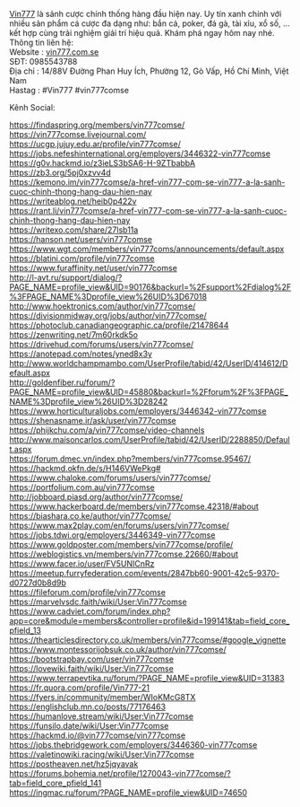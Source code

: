 <a href="https://vin777.com.se/">Vin777</a> là sảnh cược chính thống hàng đầu hiện nay. Uy tín xanh chính với nhiều sản phẩm cá cược đa dạng như: bắn cá, poker, đá gà, tài xỉu, xổ số, ... kết hợp cùng trải nghiệm giải trí hiệu quả. Khám phá ngay hôm nay nhé.<br>
Thông tin liên hệ:<br>
Website : <a href="vin777.com.se">vin777.com.se</a><br>
SĐT:   0985543788<br>
Địa chỉ : 14/88V Đường Phan Huy Ích, Phường 12, Gò Vấp, Hồ Chí Minh, Việt Nam<br>
Hastag  :  #Vin777 #vin777comse<br>

Kênh Social:<br>


<a href="https://findaspring.org/members/vin777comse/">https://findaspring.org/members/vin777comse/</a><br>
<a href="https://vin777comse.livejournal.com/">https://vin777comse.livejournal.com/</a><br>
<a href="https://ucgp.jujuy.edu.ar/profile/vin777comse/">https://ucgp.jujuy.edu.ar/profile/vin777comse/</a><br>
<a href="https://jobs.nefeshinternational.org/employers/3446322-vin777comse">https://jobs.nefeshinternational.org/employers/3446322-vin777comse</a><br>
<a href="https://g0v.hackmd.io/z3ieLS3bSA6-H-9ZTbabbA">https://g0v.hackmd.io/z3ieLS3bSA6-H-9ZTbabbA</a><br>
<a href="https://zb3.org/5pj0xzvv4d">https://zb3.org/5pj0xzvv4d</a><br>
<a href="https://kemono.im/vin777comse/a-href-vin777-com-se-vin777-a-la-sanh-cuoc-chinh-thong-hang-dau-hien-nay">https://kemono.im/vin777comse/a-href-vin777-com-se-vin777-a-la-sanh-cuoc-chinh-thong-hang-dau-hien-nay</a><br>
<a href="https://writeablog.net/heib0p422v">https://writeablog.net/heib0p422v</a><br>
<a href="https://rant.li/vin777comse/a-href-vin777-com-se-vin777-a-la-sanh-cuoc-chinh-thong-hang-dau-hien-nay">https://rant.li/vin777comse/a-href-vin777-com-se-vin777-a-la-sanh-cuoc-chinh-thong-hang-dau-hien-nay</a><br>
<a href="https://writexo.com/share/27lsb11a">https://writexo.com/share/27lsb11a</a><br>
<a href="https://hanson.net/users/vin777comse">https://hanson.net/users/vin777comse</a><br>
<a href="https://www.wgt.com/members/vin777coms/announcements/default.aspx">https://www.wgt.com/members/vin777coms/announcements/default.aspx</a><br>
<a href="https://blatini.com/profile/vin777comse">https://blatini.com/profile/vin777comse</a><br>
<a href="https://www.furaffinity.net/user/vin777comse">https://www.furaffinity.net/user/vin777comse</a><br>
<a href="http://l-avt.ru/support/dialog/?PAGE_NAME=profile_view&UID=90176&backurl=%2Fsupport%2Fdialog%2F%3FPAGE_NAME%3Dprofile_view%26UID%3D67018">http://l-avt.ru/support/dialog/?PAGE_NAME=profile_view&UID=90176&backurl=%2Fsupport%2Fdialog%2F%3FPAGE_NAME%3Dprofile_view%26UID%3D67018</a><br>
<a href="http://www.hoektronics.com/author/vin777comse/">http://www.hoektronics.com/author/vin777comse/</a><br>
<a href="https://divisionmidway.org/jobs/author/vin777comse/">https://divisionmidway.org/jobs/author/vin777comse/</a><br>
<a href="https://photoclub.canadiangeographic.ca/profile/21478644">https://photoclub.canadiangeographic.ca/profile/21478644</a><br>
<a href="https://zenwriting.net/7m60rkdk5o">https://zenwriting.net/7m60rkdk5o</a><br>
<a href="https://drivehud.com/forums/users/vin777comse/">https://drivehud.com/forums/users/vin777comse/</a><br>
<a href="https://anotepad.com/notes/yned8x3y">https://anotepad.com/notes/yned8x3y</a><br>
<a href="http://www.worldchampmambo.com/UserProfile/tabid/42/UserID/414612/Default.aspx">http://www.worldchampmambo.com/UserProfile/tabid/42/UserID/414612/Default.aspx</a><br>
<a href="http://goldenfiber.ru/forum/?PAGE_NAME=profile_view&UID=45880&backurl=%2Fforum%2F%3FPAGE_NAME%3Dprofile_view%26UID%3D28242">http://goldenfiber.ru/forum/?PAGE_NAME=profile_view&UID=45880&backurl=%2Fforum%2F%3FPAGE_NAME%3Dprofile_view%26UID%3D28242</a><br>
<a href="https://www.horticulturaljobs.com/employers/3446342-vin777comse">https://www.horticulturaljobs.com/employers/3446342-vin777comse</a><br>
<a href="https://shenasname.ir/ask/user/vin777comse">https://shenasname.ir/ask/user/vin777comse</a><br>
<a href="https://phijkchu.com/a/vin777comse/video-channels">https://phijkchu.com/a/vin777comse/video-channels</a><br>
<a href="http://www.maisoncarlos.com/UserProfile/tabid/42/UserID/2288850/Default.aspx">http://www.maisoncarlos.com/UserProfile/tabid/42/UserID/2288850/Default.aspx</a><br>
<a href="https://forum.dmec.vn/index.php?members/vin777comse.95467/">https://forum.dmec.vn/index.php?members/vin777comse.95467/</a><br>
<a href="https://hackmd.okfn.de/s/H146VWePkg#">https://hackmd.okfn.de/s/H146VWePkg#</a><br>
<a href="https://www.chaloke.com/forums/users/vin777comse/">https://www.chaloke.com/forums/users/vin777comse/</a><br>
<a href="https://portfolium.com.au/vin777comse">https://portfolium.com.au/vin777comse</a><br>
<a href="http://jobboard.piasd.org/author/vin777comse/">http://jobboard.piasd.org/author/vin777comse/</a><br>
<a href="https://www.hackerboard.de/members/vin777comse.42318/#about">https://www.hackerboard.de/members/vin777comse.42318/#about</a><br>
<a href="https://biashara.co.ke/author/vin777comse/">https://biashara.co.ke/author/vin777comse/</a><br>
<a href="https://www.max2play.com/en/forums/users/vin777comse/">https://www.max2play.com/en/forums/users/vin777comse/</a><br>
<a href="https://jobs.tdwi.org/employers/3446349-vin777comse">https://jobs.tdwi.org/employers/3446349-vin777comse</a><br>
<a href="https://www.goldposter.com/members/vin777comse/profile/">https://www.goldposter.com/members/vin777comse/profile/</a><br>
<a href="https://weblogistics.vn/members/vin777comse.22660/#about">https://weblogistics.vn/members/vin777comse.22660/#about</a><br>
<a href="https://www.facer.io/user/FV5UNICnRz">https://www.facer.io/user/FV5UNICnRz</a><br>
<a href="https://meetup.furryfederation.com/events/2847bb60-9001-42c5-9370-d0727d0b8d9b">https://meetup.furryfederation.com/events/2847bb60-9001-42c5-9370-d0727d0b8d9b</a><br>
<a href="https://fileforum.com/profile/vin777comse">https://fileforum.com/profile/vin777comse</a><br>
<a href="https://marvelvsdc.faith/wiki/User:Vin777comse">https://marvelvsdc.faith/wiki/User:Vin777comse</a><br>
<a href="https://www.cadviet.com/forum/index.php?app=core&module=members&controller=profile&id=199141&tab=field_core_pfield_13">https://www.cadviet.com/forum/index.php?app=core&module=members&controller=profile&id=199141&tab=field_core_pfield_13</a><br>
<a href="https://thearticlesdirectory.co.uk/members/vin777comse/#google_vignette">https://thearticlesdirectory.co.uk/members/vin777comse/#google_vignette</a><br>
<a href="https://www.montessorijobsuk.co.uk/author/vin777comse/">https://www.montessorijobsuk.co.uk/author/vin777comse/</a><br>
<a href="https://bootstrapbay.com/user/vin777comse">https://bootstrapbay.com/user/vin777comse</a><br>
<a href="https://lovewiki.faith/wiki/User:Vin777comse">https://lovewiki.faith/wiki/User:Vin777comse</a><br>
<a href="https://www.terrapevtika.ru/forum/?PAGE_NAME=profile_view&UID=31383">https://www.terrapevtika.ru/forum/?PAGE_NAME=profile_view&UID=31383</a><br>
<a href="https://fr.quora.com/profile/Vin777-21">https://fr.quora.com/profile/Vin777-21</a><br>
<a href="https://fyers.in/community/member/WIoKMcG8TX">https://fyers.in/community/member/WIoKMcG8TX</a><br>
<a href="https://englishclub.mn.co/posts/77176463">https://englishclub.mn.co/posts/77176463</a><br>
<a href="https://humanlove.stream/wiki/User:Vin777comse">https://humanlove.stream/wiki/User:Vin777comse</a><br>
<a href="https://funsilo.date/wiki/User:Vin777comse">https://funsilo.date/wiki/User:Vin777comse</a><br>
<a href="https://hackmd.io/@vin777comse/vin777comse">https://hackmd.io/@vin777comse/vin777comse</a><br>
<a href="https://jobs.thebridgework.com/employers/3446360-vin777comse">https://jobs.thebridgework.com/employers/3446360-vin777comse</a><br>
<a href="https://valetinowiki.racing/wiki/User:Vin777comse">https://valetinowiki.racing/wiki/User:Vin777comse</a><br>
<a href="https://postheaven.net/hz5jqyavak">https://postheaven.net/hz5jqyavak</a><br>
<a href="https://forums.bohemia.net/profile/1270043-vin777comse/?tab=field_core_pfield_141">https://forums.bohemia.net/profile/1270043-vin777comse/?tab=field_core_pfield_141</a><br>
<a href="https://ingmac.ru/forum/?PAGE_NAME=profile_view&UID=74650">https://ingmac.ru/forum/?PAGE_NAME=profile_view&UID=74650</a>
